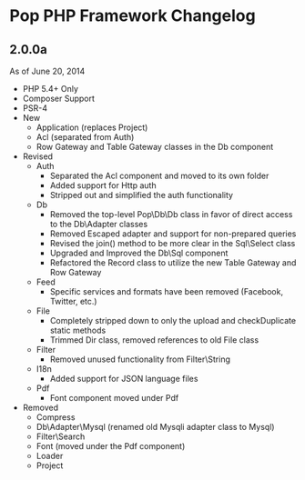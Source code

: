 Pop PHP Framework Changelog
===========================

2.0.0a
------
As of June 20, 2014

* PHP 5.4+ Only
* Composer Support
* PSR-4
* New
    - Application (replaces Project)
    - Acl (separated from Auth)
    - Row Gateway and Table Gateway classes in the Db component
* Revised
    - Auth
        + Separated the Acl component and moved to its own folder
        + Added support for Http auth
        + Stripped out and simplified the auth functionality
    - Db
        + Removed the top-level Pop\Db\Db class in favor of direct access to the Db\Adapter classes
        + Removed Escaped adapter and support for non-prepared queries
        + Revised the join() method to be more clear in the Sql\Select class
        + Upgraded and Improved the Db\Sql component
        + Refactored the Record class to utilize the new Table Gateway and Row Gateway
    - Feed
        + Specific services and formats have been removed (Facebook, Twitter, etc.)
    - File
        + Completely stripped down to only the upload and checkDuplicate static methods
        + Trimmed Dir class, removed references to old File class
    - Filter
        + Removed unused functionality from Filter\String
    - I18n
        + Added support for JSON language files
    - Pdf
        + Font component moved under Pdf
* Removed
    - Compress
    - Db\Adapter\Mysql (renamed old Mysqli adapter class to Mysql)
    - Filter\Search
    - Font (moved under the Pdf component)
    - Loader
    - Project
